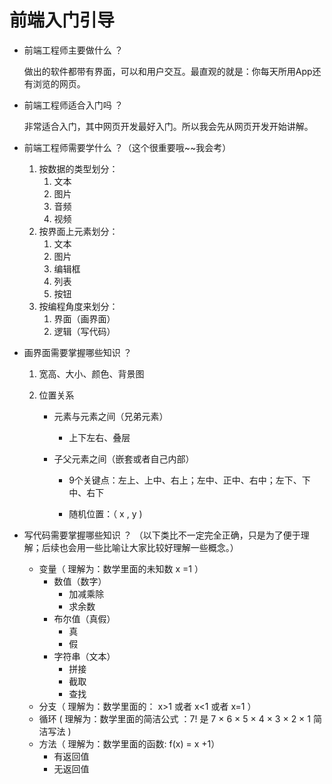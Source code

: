 

# 前端入门引导

- 前端工程师主要做什么 ？

  做出的软件都带有界面，可以和用户交互。最直观的就是：你每天所用App还有浏览的网页。

  

- 前端工程师适合入门吗 ？

  非常适合入门，其中网页开发最好入门。所以我会先从网页开发开始讲解。

  

- 前端工程师需要学什么 ？（这个很重要哦~~我会考）

  1. 按数据的类型划分：
     1. 文本
     2. 图片
     3. 音频
     4. 视频
  2. 按界面上元素划分：
     1. 文本
     2. 图片
     3. 编辑框
     4. 列表
     5. 按钮
  3. 按编程角度来划分：
     1. 界面（画界面）
     2. 逻辑（写代码）

- 画界面需要掌握哪些知识 ？

  1. 宽高、大小、颜色、背景图

  2. 位置关系

     - 元素与元素之间（兄弟元素）

       - 上下左右、叠层

     - 子父元素之间（嵌套或者自己内部）

       - 9个关键点：左上、上中、右上；左中、正中、右中；左下、下中、右下

       - 随机位置：（ x , y )

         

- 写代码需要掌握哪些知识 ？ （以下类比不一定完全正确，只是为了便于理解；后续也会用一些比喻让大家比较好理解一些概念。）

  - 变量（ 理解为：数学里面的未知数 x =1 ）
    - 数值（数字）
      - 加减乘除
      - 求余数
    - 布尔值（真假）
      - 真
      - 假
    - 字符串（文本）
      - 拼接
      - 截取
      - 查找
  - 分支（ 理解为：数学里面的： x>1 或者 x<1 或者 x=1 ）
  - 循环  ( 理解为：数学里面的简洁公式 ：7! 是 7 × 6 × 5 × 4 × 3 × 2 × 1 简洁写法 )
  - 方法（ 理解为：数学里面的函数: f(x) = x +1）
    - 有返回值
    - 无返回值
